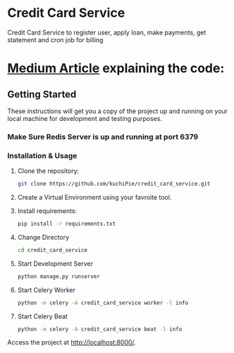 
# Credit Card Service

Credit Card Service to register user, apply loan, make payments, get statement and cron job for billing

# [Medium Article](https://medium.com/django-unleashed/assignment-for-backend-sde-intern-b0eb0ec72246) explaining the code:

## Getting Started

These instructions will get you a copy of the project up and running on your local machine for development and testing purposes.

### Make Sure Redis Server is up and running at port 6379

### Installation & Usage

1. Clone the repository:

   ```bash
   git clone https://github.com/kuchiPie/credit_card_service.git
   ```

2. Create a Virtual Environment using your favroite tool.

3. Install requirements:

   ```bash
   pip install -r requirements.txt
   ```

4. Change Directory

   ```bash
   cd credit_card_service
   ```

5. Start Development Server

   ```bash
   python manage.py runserver
   ```

6. Start Celery Worker

   ```bash
   python -m celery -A credit_card_service worker -l info
   ```

7. Start Celery Beat

   ```bash
   python -m celery -A credit_card_service beat -l info
   ```

Access the project at [http://localhost:8000/](http://localhost:8000/).
